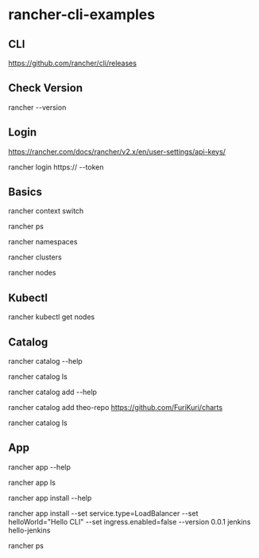 # rancher-cli-examples

## CLI

https://github.com/rancher/cli/releases

## Check Version

rancher --version

## Login

https://rancher.com/docs/rancher/v2.x/en/user-settings/api-keys/

rancher login https://<URL> --token <your token>

## Basics

rancher context switch

rancher ps

rancher namespaces

rancher clusters

rancher nodes

## Kubectl

rancher kubectl get nodes

## Catalog

rancher catalog --help

rancher catalog ls

rancher catalog add --help

rancher catalog add theo-repo https://github.com/FuriKuri/charts

rancher catalog ls

## App

rancher app --help

rancher app ls

rancher app install --help

rancher app install --set service.type=LoadBalancer --set helloWorld="Hello CLI" --set ingress.enabled=false --version 0.0.1 jenkins hello-jenkins

rancher ps